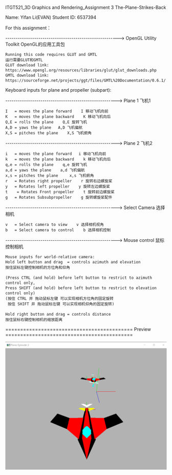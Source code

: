 ITGT521_3D Graphics and Rendering_Assignment 3 The-Plane-Strikes-Back

Name: Yifan Li(EVAN)
Student ID: 6537394

For this assignment：

-------------------------------------------------------> OpenGL Utility Toolkit OpenGL的应用工具包

    Running this code requires GLUT and GMTL
    运行需要GLUT和GMTL
    GLUT download link: https://www.opengl.org/resources/libraries/glut/glut_downloads.php
    GMTL download link: https://sourceforge.net/projects/ggt/files/GMTL%20Documentation/0.6.1/
    

Keyboard inputs for plane and propeller (subpart):

 ------------------------------------------------------> Plane 1 飞机1

    I   = moves the plane forward    I 移动飞机向前
    K   = moves the plane backward    K 移动飞机向后
    Q,E = rolls the plane    Q,E 旋转飞机
    A,D = yaws the plane   A,D 飞机偏航
    X,S = pitches the plane    X,S 飞机俯角


 ------------------------------------------------------> Plane 2 飞机2

    i   = moves the plane forward   i 移动飞机向前
    k   = moves the plane backward    k 移动飞机向后
    q,e = rolls the plane    q,e 旋转飞机
    a,d = yaws the plane    a,d 飞机偏航
    x,s = pitches the plane     x,s 飞机俯角
    r   = Rotates right propeller    r 旋转右边螺旋桨
    y   = Rotates left propeller    y 旋转左边螺旋桨
    t    = Rotates Front propeller    t 旋转前边螺旋桨
    g   = Rotates Subsubpropeller    g 旋转螺旋桨配件

 ------------------------------------------------------> Select Camera  选择相机

    v   = Select camera to view    v 选择相机视角
    b   = Select camera to control    b 选择相机控制

 ------------------------------------------------------> Mouse control  鼠标控制相机

    Mouse inputs for world-relative camera:
    Hold left button and drag  = controls azimuth and elevation  
    按住鼠标左键控制相机的方位角和仰角

    (Press CTRL (and hold) before left button to restrict to azimuth control only,
    Press SHIFT (and hold) before left button to restrict to elevation control only)  
    (按住 CTRL 并 拖动鼠标左键 可以实现相机方位角的固定旋转
     按住 SHIFT 并 拖动鼠标左键 可以实现相机仰角的固定旋转)

    Hold right button and drag = controls distance   
    按住鼠标右键控制相机的缩放距离
    
    
 ===========================================  Preview  ===========================================
     
 ![Image text](https://raw.githubusercontent.com/EVAN-LI98/ITGT521_3D-Graphics-and-Rendering_Assignment3_The-Plane-Strikes-Back/main/Screenshot/Assignment3_5_ScreenShot.png)
